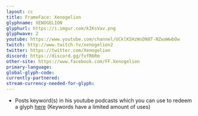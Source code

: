 ```yaml
---
layout: cc
title: FrameFace: Xenogelion
glyphname: XENOGELION
glyphurl: https://i.imgur.com/kIKsVav.png
glyphwave: 2
youtube: https://www.youtube.com/channel/UCklKSHzWsDN8T-NZwaWwbOw
twitch: http://www.twitch.tv/xenogelion2
twitter: https://twitter.com/Xenogelion
discord: https://discord.gg/fvfR6Rm
other-site: https://www.facebook.com/FF.Xenogelion
primary-language: 
global-glyph-code: 
currently-partnered: 
stream-currency-needed-for-glyph: 
---
```

* Posts keyword(s) in his youtube podcasts which you can use to redeem a glyph [here](http://xenogelion.com/Hidden/Glyph_Codes.php) (Keywords have a limited amount of uses)
